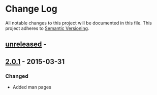 
# Change Log

All notable changes to this project will be documented in this file.
This project adheres to [Semantic Versioning](http://semver.org/).

## [unreleased] -

## [2.0.1] - 2015-03-31

### Changed

- Added man pages


[unreleased]: https://github.com/osmcode/osmium-tool/compare/v2.0.1...HEAD
[2.0.1]: https://github.com/osmcode/osmium-tool/compare/v2.0.0...v2.0.1

